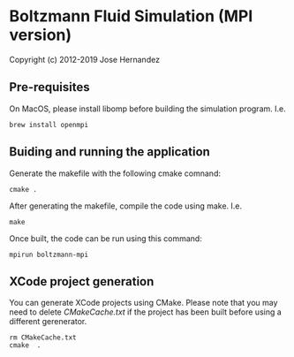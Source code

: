# Boltzmann Fluid Simulation (MPI version)

Copyright (c) 2012-2019 Jose Hernandez

## Pre-requisites

On MacOS, please install libomp before building the simulation program. I.e.

```shell script
brew install openmpi
```

## Buiding and running the application

Generate the makefile with the following cmake comnand:

```shell script
cmake .
```

After generating the makefile, compile the code using make. I.e.

```shell script
make
```

Once built, the code can be run using this command:

```shell script
mpirun boltzmann-mpi
```

## XCode project generation

You can generate XCode projects using CMake. Please note that you may need to delete *CMakeCache.txt* if the project has been built before using a different gerenerator.

```shell script
rm CMakeCache.txt
cmake  .
```
